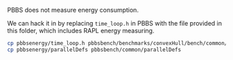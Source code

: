 
PBBS does not measure energy consumption.

We can hack it in by replacing `time_loop.h` in PBBS with the file
provided in this folder, which includes RAPL energy measuring.

```bash
cp pbbsenergy/time_loop.h pbbsbench/benchmarks/convexHull/bench/common/time_loop.h
cp pbbsenergy/parallelDefs pbbsbench/common/parallelDefs
```
